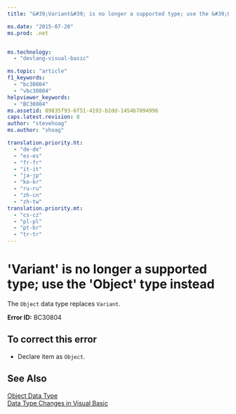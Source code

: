 ```yaml
---
title: "&#39;Variant&#39; is no longer a supported type; use the &#39;Object&#39; type instead | Microsoft Docs"

ms.date: "2015-07-20"
ms.prod: .net


ms.technology: 
  - "devlang-visual-basic"

ms.topic: "article"
f1_keywords: 
  - "bc30804"
  - "vbc30804"
helpviewer_keywords: 
  - "BC30804"
ms.assetid: 89835f93-6f51-4193-b2dd-1454b7094996
caps.latest.revision: 8
author: "stevehoag"
ms.author: "shoag"

translation.priority.ht: 
  - "de-de"
  - "es-es"
  - "fr-fr"
  - "it-it"
  - "ja-jp"
  - "ko-kr"
  - "ru-ru"
  - "zh-cn"
  - "zh-tw"
translation.priority.mt: 
  - "cs-cz"
  - "pl-pl"
  - "pt-br"
  - "tr-tr"
---
```

# &#39;Variant&#39; is no longer a supported type; use the &#39;Object&#39; type instead
The `Object` data type replaces `Variant`.  
  
 **Error ID:** BC30804  
  
## To correct this error  
  
-   Declare item as `Object`.  
  
## See Also  
 [Object Data Type](../../visual-basic/language-reference/data-types/object-data-type.md)   
 [Data Type Changes in Visual Basic](http://msdn.microsoft.com/en-us/0aca9f54-7231-49a5-ab26-a68ca79d08f3)